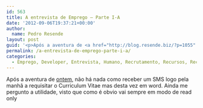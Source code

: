 ```yaml
---
id: 563
title: A entrevista de Emprego – Parte I-A
date: '2012-09-06T19:37:21+00:00'
author: 
  name: Pedro Resende
layout: post
guid: '<p>Após a aventura de <a href="http://blog.resende.biz/?p=1055" target="_blank">ontem</a>, não há nada como receber um SMS logo pela manhã a requisitar o Curriculum Vitae mas desta vez em word. Ainda me pergunto a utilidade, visto que como é obvio vai sem'
permalink: /a-entrevista-de-emprego-parte-i-a/
categories:
  - Emprego, Developer, Entrevista, Humano, Recrutamento, Recursos, Recursos Humanos, Web
---
```

Após a aventura de <a href="http://blog.resende.biz/?p=1055" target="_blank">ontem</a>, não há nada como receber um SMS logo pela manhã a requisitar o Curriculum Vitae mas desta vez em word. Ainda me pergunto a utilidade, visto que como é obvio vai sempre em modo de read only